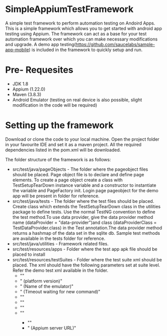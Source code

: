 # SimpleAppiumTestFramework
A simple test framework to perform automation testing on Andoird Apps.
This is a simple framework which allows you to get started with android app testing using Appium.
The framework can act as a base for your test automation framework over which you can make necessary modifications and upgrade.
A demo app testing(https://github.com/saucelabs/sample-app-mobile) is included in the framework to quickly setup and run.

# Pre- Requesites
 - JDK 1.8
 - Appium (1.22.0)
 - Maven (3.8.3)
 - Android Emulator (testing on real device is also possible, slight modification in the code will be required)

# Setting up the framework
Download or clone the code to your local machine. Open the project folder in your favourite IDE and set it as a maven project.
All the required dependencies listed in the pom.xml will be downloaded.

The folder structure of the framework is as follows:
 - src/test/java/pageObjects - The folder where the pageobject files should be placed. Page object file is to declare and define page elements. To create a page object create a class with TestSetupTearDown instance variable and a constructor to instantiate the variable and PageFactory init. Login page pageobject for the demo app will be present in folder for reference.
 - src/test/java/tests - The folder where the test files should be placed. Create class which extends the TestSetupTearDown class in the utilities package to define tests. Use the normal TestNG convention to define the test method.To use data provider, give the data provider method name (dataProvider = "data-provider")and class (dataProviderClass = TestDataProvider.class) in the Test annotation.The data provider method returns a hashmap of the data set in the sqlite db. Sample test methods are available in the tests folder for reference.
 - src/test/java/utilities - Framework related files.
 - src/test/resources/apps - Folder where the test app apk file should be placed to install
 - src/test/resources/testSuites - Folder where the test suite xml should be placed. The xml should have the following parameters set at suite level. Refer the demo test xml available in the folder.
	- "<parameter name="platform_name" value="ANDROID" />"
	- "<parameter name="platform_version" value="10" /> (platform version)"
	- "<parameter name="device_name" value="Pixel_4" /> (Name of the emulator)"
	- "<parameter name="new_command_timeout" value="120" /> (Timeout waiting for new command)"
	- "<parameter name="appToTest"	value="<Absolute path to the folder>/src/test/resources/apps/Android.SauceLabs.Mobile.Sample.app.2.7.1.apk" />"
	- "<parameter name="appPackage" value="com.swaglabsmobileapp" />"
	- "<parameter name="appActivity" value="com.swaglabsmobileapp.MainActivity" />"
	- "<parameter name="avd" value="Pixel_4" />"
     	- "<parameter name="consolePort" value="5556" />"
     	- "<parameter name="appiumServerURL" value="http://127.0.0.1:4723/wd/hub" /> (Appium server URL)"
